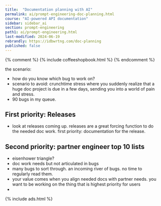 ```yaml
---
title:  "Documentation planning with AI"
permalink: ai/prompt-engineering-doc-planning.html
course: "AI-powered API documentation"
sidebar: sidebar_ai
section: prompt-engineering
path1: ai/prompt-engineering.html
last-modified: 2024-06-19
rebrandly: https://idbwrtng.com/doc-planning
published: false
---
```

{% comment %}
{% include coffeeshopbook.html %}
{% endcomment %}


the scenario:

- how do you know which bug to work on?
- scenario to avoid: crunchtime stress where you suddenly realize that a huge doc project is due in a few days, sending you into a world of pain and stress.
- 90 bugs in my queue. 

## First priority: Releases
- look at releases coming up. releases are a great forcing function to do the needed doc work. first priority: documentation for the release.

## Second priority: partner engineer top 10 lists
- eisenhower triangle?
- doc work needs but not articulated in bugs
- many bugs to sort through. an incoming river of bugs. no time to regularly read them.
- your value comes when you align needed docs with partner needs. you want to be working on the thing that is highest priority for users
- 



{% include ads.html %}